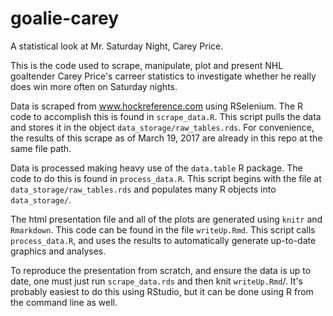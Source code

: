 # goalie-carey
A statistical look at Mr. Saturday Night, Carey Price.

This is the code used to scrape, manipulate, plot and present NHL goaltender Carey Price's carreer
statistics to investigate whether he really does win more often on Saturday nights.

Data is scraped from www.hockreference.com using RSelenium. The R code to accomplish this is found in `scrape_data.R`.
This script pulls the data and stores it in the object `data_storage/raw_tables.rds`. For convenience, the results
of this scrape as of March 19, 2017 are already in this repo at the same file path.

Data is processed making heavy use of the `data.table` R package. The code to do this is found in `process_data.R`. 
This script begins with the file at `data_storage/raw_tables.rds` and populates many R objects into `data_storage/`.

The html presentation file and all of the plots are generated using `knitr` and `Rmarkdown`. This code can be found
in the file `writeUp.Rmd`. This script calls `process_data.R`, and uses the results to automatically generate up-to-date
graphics and analyses.

To reproduce the presentation from scratch, and ensure the data is up to date, one must just run `scrape_data.rds`
and then knit `writeUp.Rmd`/. It's probably easiest to do this using RStudio, but it can be done using R from the 
command line as well.
